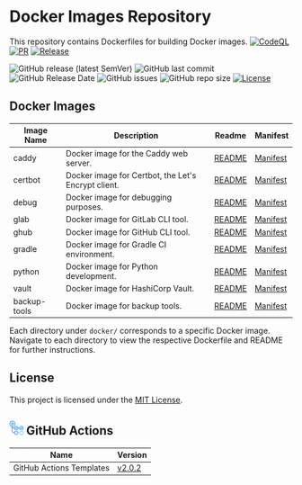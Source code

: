 # Docker Images Repository
This repository contains Dockerfiles for building Docker images.
[![CodeQL](https://github.com/obervinov/images/actions/workflows/github-code-scanning/codeql/badge.svg)](https://github.com/obervinov/images/actions/workflows/github-code-scanning/codeql)
[![PR](https://github.com/obervinov/images/actions/workflows/pr.yaml/badge.svg?branch=main&event=pull_request)](https://github.com/obervinov/images/actions/workflows/pr.yaml)
[![Release](https://github.com/obervinov/images/actions/workflows/release.yaml/badge.svg)](https://github.com/obervinov/images/actions/workflows/release.yaml)

![GitHub release (latest SemVer)](https://img.shields.io/github/v/release/obervinov/images?style=for-the-badge)
![GitHub last commit](https://img.shields.io/github/last-commit/obervinov/images?style=for-the-badge)
![GitHub Release Date](https://img.shields.io/github/release-date/obervinov/images?style=for-the-badge)
![GitHub issues](https://img.shields.io/github/issues/obervinov/images?style=for-the-badge)
![GitHub repo size](https://img.shields.io/github/repo-size/obervinov/images?style=for-the-badge)
[![License](https://img.shields.io/badge/license-MIT-green.svg?style=for-the-badge)](https://opensource.org/licenses/MIT)

## Docker Images

| Image Name    | Description                                         | Readme                                  | Manifest                                   |
|---------------|-----------------------------------------------------|-----------------------------------------|--------------------------------------------|
| caddy         | Docker image for the Caddy web server.              | [README](docker/caddy/README.md)        | [Manifest](docker/caddy/Dockerfile)        |
| certbot       | Docker image for Certbot, the Let's Encrypt client. | [README](docker/certbot/README.md)      | [Manifest](docker/certbot/Dockerfile)      |
| debug         | Docker image for debugging purposes.                | [README](docker/debug/README.md)        | [Manifest](docker/debug/Dockerfile)        |
| glab          | Docker image for GitLab CLI tool.                   | [README](docker/glab/README.md)         | [Manifest](docker/glab/Dockerfile)         |
| ghub          | Docker image for GitHub CLI tool.                   | [README](docker/ghub/README.md)         | [Manifest](docker/ghub/Dockerfile)         |
| gradle        | Docker image for Gradle CI environment.             | [README](docker/gradle/README.md)       | [Manifest](docker/gradle/Dockerfile)       |
| python        | Docker image for Python development.                | [README](docker/python/README.md)       | [Manifest](docker/python/Dockerfile)       |
| vault         | Docker image for HashiCorp Vault.                   | [README](docker/vault/README.md)        | [Manifest](docker/vault/Dockerfile)        |
| backup-tools  | Docker image for backup tools.                      | [README](docker/backup-tools/README.md) | [Manifest](docker/backup-tools/Dockerfile) |

Each directory under `docker/` corresponds to a specific Docker image. Navigate to each directory to view the respective Dockerfile and README for further instructions.

## License

This project is licensed under the [MIT License](LICENSE).

## <img src="https://github.com/obervinov/_templates/blob/v1.0.5/icons/github-actions.png" width="25" title="github-actions"> GitHub Actions
| Name  | Version |
| ------------------------ | ----------- |
| GitHub Actions Templates | [v2.0.2](https://github.com/obervinov/_templates/tree/v2.0.2) |